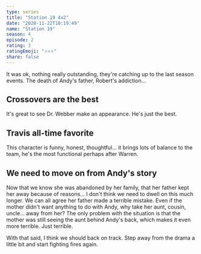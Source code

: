 ```yaml
---
type: series
title: "Station 19 4x2"
date: "2020-11-22T10:19:49"
name: "Station 19"
season: 4
episode: 2
rating: 3
ratingEmoji: "⭐️⭐️⭐️"
share: false
---
```


It was ok, nothing really outstanding, they're catching up to the last season events. The death of Andy's father, Robert's addiction...

## Crossovers are the best

It's great to see Dr. Webber make an appearance. He's just the best.

## Travis all-time favorite

This character is funny, honest, thoughtful... it brings lots of balance to the team, he's the most functional perhaps after Warren.

## We need to move on from Andy's story

Now that we know she was abandoned by her family, that her father kept her away because of reasons... I don't think we need to dwell on this much longer. We can all agree her father made a terrible mistake. Even if the mother didn't want anything to do with Andy, why take her aunt, cousin, uncle... away from her? The only problem with the situation is that the mother was still seeing the aunt behind Andy's back, which makes it even more terrible. Just terrible.

With that said, I think we should back on track. Step away from the drama a little bit and start fighting fires again.
